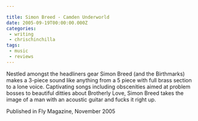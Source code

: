 ```yaml
---

title: Simon Breed - Camden Underworld
date: 2005-09-19T00:00:00.000Z
categories:
 - writing
 - chrischinchilla
tags: 
 - music 
 - reviews
---
```


Nestled amongst the headliners gear Simon Breed (and the Birthmarks) makes a 3-piece sound like anything from a 5 piece with full brass section to a lone voice. Captivating songs including obscenities aimed at problem bosses to beautiful ditties about Brotherly Love, Simon Breed takes the image of a man with an acoustic guitar and fucks it right up.

Published in Fly Magazine, November 2005
